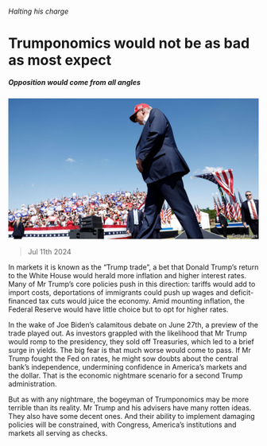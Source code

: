 ###### Halting his charge

# Trumponomics would not be as bad as most expect 

##### Opposition would come from all angles 

![image](images/20240713_FNP001.jpg) 

> Jul 11th 2024 

In markets it is known as the “Trump trade”, a bet that Donald Trump’s return to the White House would herald more inflation and higher interest rates. Many of Mr Trump’s core policies push in this direction: tariffs would add to import costs, deportations of immigrants could push up wages and deficit-financed tax cuts would juice the economy. Amid mounting inflation, the Federal Reserve would have little choice but to opt for higher rates.

In the wake of Joe Biden’s calamitous debate on June 27th, a preview of the trade played out. As investors grappled with the likelihood that Mr Trump would romp to the presidency, they sold off Treasuries, which led to a brief surge in yields. The big fear is that much worse would come to pass. If Mr Trump fought the Fed on rates, he might sow doubts about the central bank’s independence, undermining confidence in America’s markets and the dollar. That is the economic nightmare scenario for a second Trump administration.

But as with any nightmare, the bogeyman of Trumponomics may be more terrible than its reality. Mr Trump and his advisers have many rotten ideas. They also have some decent ones. And their ability to implement damaging policies will be constrained, with Congress, America’s institutions and markets all serving as checks.

